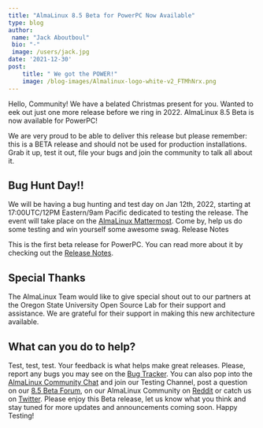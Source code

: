 ```yaml
---
title: "AlmaLinux 8.5 Beta for PowerPC Now Available"
type: blog
author: 
 name: "Jack Aboutboul"
 bio: "-"
 image: /users/jack.jpg
date: '2021-12-30'
post:
    title: " We got the POWER!"
    image: /blog-images/Almalinux-logo-white-v2_FTMhNrx.png
---
```


Hello, Community! We have a belated Christmas present for you. Wanted to eek out just one more release before we ring in 2022. AlmaLinux 8.5 Beta is now available for PowerPC!

We are very proud to be able to deliver this release but please remember: this is a BETA release and should not be used for production installations. Grab it up, test it out, file your bugs and join the community to talk all about it.

## Bug Hunt Day!!

We will be having a bug hunting and test day on Jan 12th, 2022, starting at 17:00UTC/12PM Eastern/9am Pacific dedicated to testing the release. The event will take place on the [AlmaLinux Mattermost](https://chat.almalinux.org/). Come by, help us do some testing and win yourself some awesome swag.
Release Notes

This is the first beta release for PowerPC. You can read more about it by checking out the [Release Notes](https://wiki.almalinux.org/release-notes/8.5-beta-ppc).

## Special Thanks

The AlmaLinux Team would like to give special shout out to our partners at the Oregon State University Open Source Lab for their support and assistance. We are grateful for their support in making this new architecture available.

## What can you do to help?

Test, test, test. Your feedback is what helps make great releases. Please, report any bugs you may see on the [Bug Tracker](https://bugs.almalinux.org/). You can also pop into the [AlmaLinux Community Chat](https://chat.almalinux.org/) and join our Testing Channel, post a question on our [8.5 Beta Forum](https://almalinux.discourse.group/c/devel/8-5-beta/29), on our AlmaLinux Community on [Reddit](https://reddit.com/r/almalinux) or catch us on [Twitter](https://twitter.com/almalinux). Please enjoy this Beta release, let us know what you think and stay tuned for more updates and announcements coming soon. Happy Testing!
